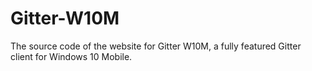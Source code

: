 # Gitter-W10M
The source code of the website for Gitter W10M, a fully featured Gitter client for Windows 10 Mobile.
